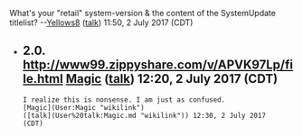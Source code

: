 What's your "retail" system-version & the content of the SystemUpdate
titlelist? --[Yellows8](User:Yellows8 "wikilink")
([talk](User%20talk:Yellows8.md "wikilink")) 11:50, 2 July 2017 (CDT)

  -   
    2.0. <http://www99.zippyshare.com/v/APVK97Lp/file.html>
    [Magic](User:Magic "wikilink")
    ([talk](User%20talk:Magic.md "wikilink")) 12:20, 2 July 2017 (CDT)
      -   
        I realize this is nonsense. I am just as confused.
        [Magic](User:Magic "wikilink")
        ([talk](User%20talk:Magic.md "wikilink")) 12:30, 2 July 2017
        (CDT)
